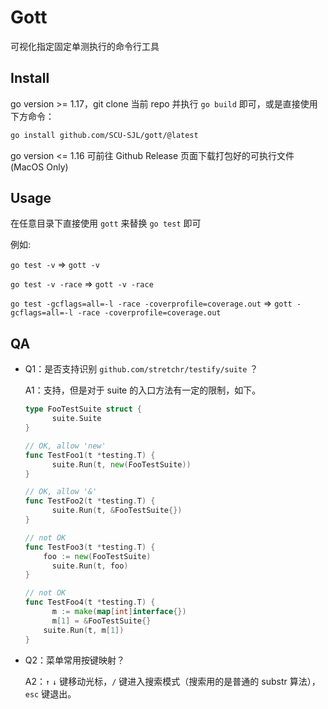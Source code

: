 # Gott

可视化指定固定单测执行的命令行工具

## Install

go version >= 1.17，git clone 当前 repo 并执行 `go build` 即可，或是直接使用下方命令：

```sh
go install github.com/SCU-SJL/gott/@latest
```

go version <= 1.16 可前往 Github Release 页面下载打包好的可执行文件(MacOS Only)

## Usage

在任意目录下直接使用 `gott` 来替换 `go test` 即可

例如:

`go test -v` => `gott -v`

`go test -v -race` => `gott -v -race`

`go test -gcflags=all=-l -race -coverprofile=coverage.out` => `gott -gcflags=all=-l -race -coverprofile=coverage.out`

## QA

- Q1：是否支持识别 `github.com/stretchr/testify/suite` ？

  A1：支持，但是对于 suite 的入口方法有一定的限制，如下。

  ```go
  type FooTestSuite struct {
  		suite.Suite
  }
  
  // OK, allow 'new'
  func TestFoo1(t *testing.T) {
    	suite.Run(t, new(FooTestSuite)) 
  }
  
  // OK, allow '&'
  func TestFoo2(t *testing.T) {
    	suite.Run(t, &FooTestSuite{})
  }
  
  // not OK
  func TestFoo3(t *testing.T) {
  	  foo := new(FooTestSuite)
    	suite.Run(t, foo)
  }
  
  // not OK
  func TestFoo4(t *testing.T) {
    	m := make(map[int]interface{})
    	m[1] = &FooTestSuite{}
  	  suite.Run(t, m[1])
  }
  ```

  

- Q2：菜单常用按键映射？

  A2：`↑` `↓` 键移动光标，`/` 键进入搜索模式（搜索用的是普通的 substr 算法），`esc` 键退出。
